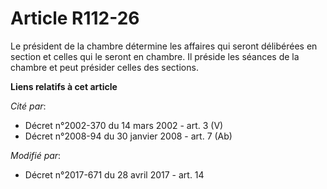 # Article R112-26

Le président de la chambre détermine les affaires qui seront délibérées en section et celles qui le seront en chambre. Il
préside les séances de la chambre et peut présider celles des sections.

**Liens relatifs à cet article**

_Cité par_:

  - Décret n°2002-370 du 14 mars 2002 - art. 3 (V)
  - Décret n°2008-94 du 30 janvier 2008 - art. 7 (Ab)

_Modifié par_:

  - Décret n°2017-671 du 28 avril 2017 - art. 14
